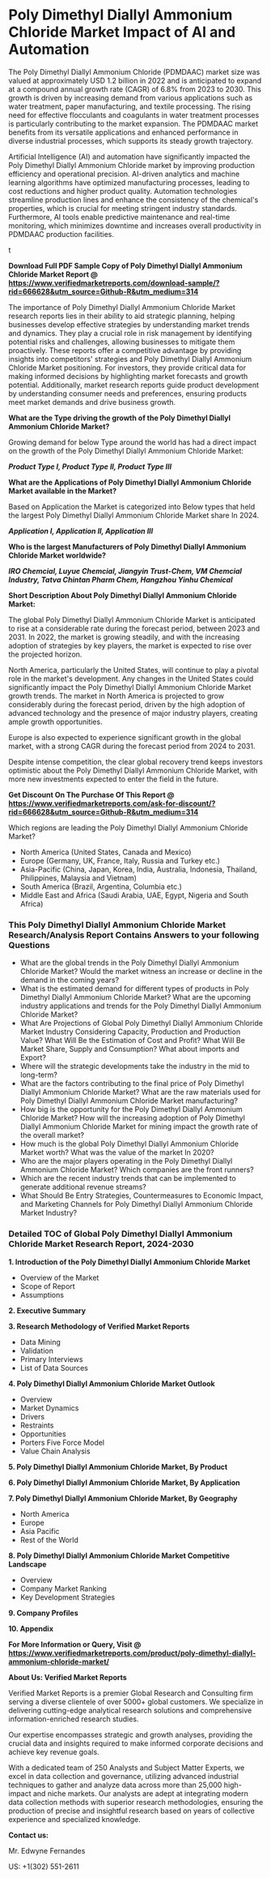 <meta name="title" content="Global Poly Dimethyl Diallyl Ammonium Chloride Market Impact of AI and Automation"><meta name="description" content="The Poly Dimethyl Diallyl Ammonium Chloride (PDMDAAC) market size was valued at approximately USD 1.2 billion in 2022 and is anticipated to expand at a compound annual"><meta name="title" content="Poly Dimethyl Diallyl Ammonium Chloride Market Size, Share, Scope, Trends, Growth, Opportunities, Analysis, Forecast"><h1>Poly Dimethyl Diallyl Ammonium Chloride Market Impact of AI and Automation</h1><p>The Poly Dimethyl Diallyl Ammonium Chloride (PDMDAAC) market size was valued at approximately USD 1.2 billion in 2022 and is anticipated to expand at a compound annual growth rate (CAGR) of 6.8% from 2023 to 2030. This growth is driven by increasing demand from various applications such as water treatment, paper manufacturing, and textile processing. The rising need for effective flocculants and coagulants in water treatment processes is particularly contributing to the market expansion. The PDMDAAC market benefits from its versatile applications and enhanced performance in diverse industrial processes, which supports its steady growth trajectory.</p><p>Artificial Intelligence (AI) and automation have significantly impacted the Poly Dimethyl Diallyl Ammonium Chloride market by improving production efficiency and operational precision. AI-driven analytics and machine learning algorithms have optimized manufacturing processes, leading to cost reductions and higher product quality. Automation technologies streamline production lines and enhance the consistency of the chemical's properties, which is crucial for meeting stringent industry standards. Furthermore, AI tools enable predictive maintenance and real-time monitoring, which minimizes downtime and increases overall productivity in PDMDAAC production facilities.</p>t</p><p id="" class=""><strong>Download Full PDF Sample Copy of Poly Dimethyl Diallyl Ammonium Chloride Market Report @ <a href="https://www.verifiedmarketreports.com/download-sample/?rid=666628&utm_source=Github-R&utm_medium=314" target="_blank">https://www.verifiedmarketreports.com/download-sample/?rid=666628&utm_source=Github-R&utm_medium=314</a></strong></p><p>The importance of&nbsp;Poly Dimethyl Diallyl Ammonium Chloride Market research reports lies in their ability to aid strategic planning, helping businesses develop effective strategies by understanding market trends and dynamics. They play a crucial role in risk management by identifying potential risks and challenges, allowing businesses to mitigate them proactively. These reports offer a competitive advantage by providing insights into competitors' strategies and Poly Dimethyl Diallyl Ammonium Chloride Market positioning. For investors, they provide critical data for making informed decisions by highlighting market forecasts and growth potential. Additionally, market research reports guide product development by understanding consumer needs and preferences, ensuring products meet market demands and drive business growth.</p><p><strong>What are the&nbsp;Type driving the growth of the Poly Dimethyl Diallyl Ammonium Chloride Market?</strong></p><p id="" class="">Growing demand for below Type around the world has had a direct impact on the growth of the Poly Dimethyl Diallyl Ammonium Chloride Market:</p><em><strong>Product Type I, Product Type II, Product Type III</strong></em></p><strong>What are the&nbsp;Applications&nbsp;of Poly Dimethyl Diallyl Ammonium Chloride Market available in the Market?</strong></p><p id="" class="">Based on Application the Market is categorized into Below types that held the largest Poly Dimethyl Diallyl Ammonium Chloride Market share In 2024.</p><em><strong>Application I, Application II, Application III</strong></em></p><strong>Who is the largest Manufacturers of Poly Dimethyl Diallyl Ammonium Chloride Market worldwide?</strong></p><p><em><strong>IRO Chemcial, Luyue Chemcial, Jiangyin Trust-Chem, VM Chemcial Industry, Tatva Chintan Pharm Chem, Hangzhou Yinhu Chemical</strong></em></p><p id="" class=""><strong>Short Description About Poly Dimethyl Diallyl Ammonium Chloride Market:</strong></p><p>The global Poly Dimethyl Diallyl Ammonium Chloride Market is anticipated to rise at a considerable rate during the forecast period, between 2023 and 2031. In 2022, the market is growing steadily, and with the increasing adoption of strategies by key players, the market is expected to rise over the projected horizon.</p><p>North America, particularly the United States, will continue to play a pivotal role in the market's development. Any changes in the United States could significantly impact the Poly Dimethyl Diallyl Ammonium Chloride Market growth trends. The market in North America is projected to grow considerably during the forecast period, driven by the high adoption of advanced technology and the presence of major industry players, creating ample growth opportunities.</p><p>Europe is also expected to experience significant growth in the global market, with a strong CAGR during the forecast period from 2024 to 2031.</p><p>Despite intense competition, the clear global recovery trend keeps investors optimistic about the Poly Dimethyl Diallyl Ammonium Chloride Market, with more new investments expected to enter the field in the future.</p><p id="" class=""><strong>Get Discount On The Purchase Of This Report @ <a href="https://www.verifiedmarketreports.com/ask-for-discount/?rid=666628&utm_source=Github-R&utm_medium=314" target="_blank">https://www.verifiedmarketreports.com/ask-for-discount/?rid=666628&utm_source=Github-R&utm_medium=314</a></strong></p>Which regions are leading the Poly Dimethyl Diallyl Ammonium Chloride Market?</p><ul><li>North America (United States, Canada and Mexico)</li><li>Europe (Germany, UK, France, Italy, Russia and Turkey etc.)</li><li>Asia-Pacific (China, Japan, Korea, India, Australia, Indonesia, Thailand, Philippines, Malaysia and Vietnam)</li><li>South America (Brazil, Argentina, Columbia etc.)</li><li>Middle East and Africa (Saudi Arabia, UAE, Egypt, Nigeria and South Africa)</li></ul><h3 id="" class="">This Poly Dimethyl Diallyl Ammonium Chloride Market Research/Analysis Report Contains Answers to your following Questions</h3><ul><li>What are the global trends in the Poly Dimethyl Diallyl Ammonium Chloride Market? Would the market witness an increase or decline in the demand in the coming years?</li><li>What is the estimated demand for different types of products in Poly Dimethyl Diallyl Ammonium Chloride Market? What are the upcoming industry applications and trends for the Poly Dimethyl Diallyl Ammonium Chloride Market?</li><li>What Are Projections of Global Poly Dimethyl Diallyl Ammonium Chloride Market Industry Considering Capacity, Production and Production Value? What Will Be the Estimation of Cost and Profit? What Will Be Market Share, Supply and Consumption? What about imports and Export?</li><li>Where will the strategic developments take the industry in the mid to long-term?</li><li>What are the factors contributing to the final price of Poly Dimethyl Diallyl Ammonium Chloride Market? What are the raw materials used for Poly Dimethyl Diallyl Ammonium Chloride Market manufacturing?</li><li>How big is the opportunity for the Poly Dimethyl Diallyl Ammonium Chloride Market? How will the increasing adoption of Poly Dimethyl Diallyl Ammonium Chloride Market for mining impact the growth rate of the overall market?</li><li>How much is the global Poly Dimethyl Diallyl Ammonium Chloride Market worth? What was the value of the market In 2020?</li><li>Who are the major players operating in the Poly Dimethyl Diallyl Ammonium Chloride Market? Which companies are the front runners?</li><li>Which are the recent industry trends that can be implemented to generate additional revenue streams?</li><li>What Should Be Entry Strategies, Countermeasures to Economic Impact, and Marketing Channels for Poly Dimethyl Diallyl Ammonium Chloride Market Industry?</li></ul><h3 id="" class="">Detailed TOC of Global Poly Dimethyl Diallyl Ammonium Chloride Market Research Report, 2024-2030</h3><p id="" class=""><strong>1. Introduction of the Poly Dimethyl Diallyl Ammonium Chloride Market</strong></p><ul><li>Overview of the Market</li><li>Scope of Report</li><li>Assumptions</li></ul><p id="" class=""><strong>2. Executive Summary</strong></p><p id="" class=""><strong>3. Research Methodology of Verified Market Reports</strong></p><ul><li>Data Mining</li><li>Validation</li><li>Primary Interviews</li><li>List of Data Sources</li></ul><p id="" class=""><strong>4. Poly Dimethyl Diallyl Ammonium Chloride Market Outlook</strong></p><ul><li>Overview</li><li>Market Dynamics</li><li>Drivers</li><li>Restraints</li><li>Opportunities</li><li>Porters Five Force Model</li><li>Value Chain Analysis</li></ul><p id="" class=""><strong>5. Poly Dimethyl Diallyl Ammonium Chloride Market, By Product</strong></p><p id="" class=""><strong>6. Poly Dimethyl Diallyl Ammonium Chloride Market, By Application</strong></p><p id="" class=""><strong>7. Poly Dimethyl Diallyl Ammonium Chloride Market, By Geography</strong></p><ul><li>North America</li><li>Europe</li><li>Asia Pacific</li><li>Rest of the World</li></ul><p id="" class=""><strong>8. Poly Dimethyl Diallyl Ammonium Chloride Market Competitive Landscape</strong></p><ul><li>Overview</li><li>Company Market Ranking</li><li>Key Development Strategies</li></ul><p id="" class=""><strong>9. Company Profiles</strong></p><p id="" class=""><strong>10. Appendix</strong></p><p id="" class=""><strong>For More Information or Query, Visit @ <a href="https://www.verifiedmarketreports.com/product/poly-dimethyl-diallyl-ammonium-chloride-market/" target="_blank">https://www.verifiedmarketreports.com/product/poly-dimethyl-diallyl-ammonium-chloride-market/</a></strong></p><p id="" class=""><strong>About Us: Verified Market Reports</strong></p><p id="" class="">Verified Market Reports is a premier Global Research and Consulting firm serving a diverse clientele of over 5000+ global customers. We specialize in delivering cutting-edge analytical research solutions and comprehensive information-enriched research studies.</p><p id="" class="">Our expertise encompasses strategic and growth analyses, providing the crucial data and insights required to make informed corporate decisions and achieve key revenue goals.</p><p id="" class="">With a dedicated team of 250 Analysts and Subject Matter Experts, we excel in data collection and governance, utilizing advanced industrial techniques to gather and analyze data across more than 25,000 high-impact and niche markets. Our analysts are adept at integrating modern data collection methods with superior research methodologies, ensuring the production of precise and insightful research based on years of collective experience and specialized knowledge.</p><p id="" class=""><strong>Contact us:</strong></p><p id="" class="">Mr. Edwyne Fernandes</p><p id="" class="">US: +1(302) 551-2611</p>